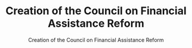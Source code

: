 ---
layout: resources-landing
title: "Creation of the Council on Financial Assistance Reform"
subtitle: "Creation of the Council on Financial Assistance Reform"
external_link: https://obamawhitehouse.archives.gov/sites/default/files/omb/memoranda/2012/m-12-01.pdf
filters: federal-financial-assistance uniform-guidance-2-cfr-200 memorandum omb 2012
fiscal_year: 2012
---